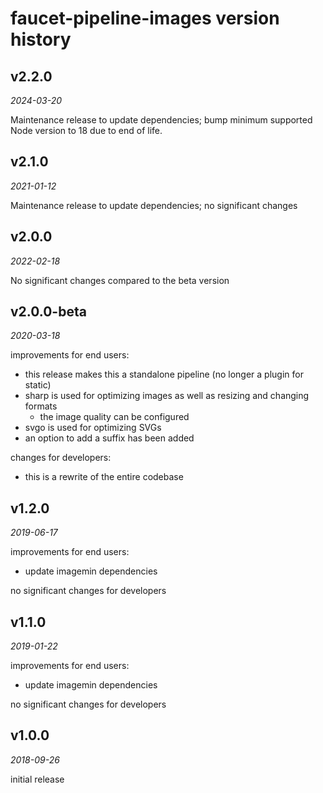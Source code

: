 faucet-pipeline-images version history
======================================

v2.2.0
------

_2024-03-20_

Maintenance release to update dependencies; bump minimum supported Node version
to 18 due to end of life.

v2.1.0
------

_2021-01-12_

Maintenance release to update dependencies; no significant changes


v2.0.0
------

_2022-02-18_

No significant changes compared to the beta version

v2.0.0-beta
-----------

_2020-03-18_

improvements for end users:

* this release makes this a standalone pipeline (no longer a plugin for static)
* sharp is used for optimizing images as well as resizing and changing formats
    * the image quality can be configured
* svgo is used for optimizing SVGs
* an option to add a suffix has been added

changes for developers:

* this is a rewrite of the entire codebase


v1.2.0
------

_2019-06-17_

improvements for end users:

* update imagemin dependencies

no significant changes for developers


v1.1.0
------

_2019-01-22_

improvements for end users:

* update imagemin dependencies

no significant changes for developers


v1.0.0
------

_2018-09-26_

initial release
